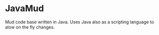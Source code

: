 # JavaMud
Mud code base written in Java.  Uses Java also as a scripting language to alow on the fly changes.
